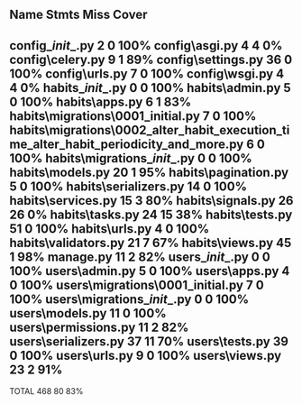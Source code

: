 Name                                                                                    Stmts   Miss  Cover
-----------------------------------------------------------------------------------------------------------
config\__init__.py                                                                          2      0   100%
config\asgi.py                                                                              4      4     0%
config\celery.py                                                                            9      1    89%
config\settings.py                                                                         36      0   100%
config\urls.py                                                                              7      0   100%
config\wsgi.py                                                                              4      4     0%
habits\__init__.py                                                                          0      0   100%
habits\admin.py                                                                             5      0   100%
habits\apps.py                                                                              6      1    83%
habits\migrations\0001_initial.py                                                           7      0   100%
habits\migrations\0002_alter_habit_execution_time_alter_habit_periodicity_and_more.py       6      0   100%
habits\migrations\__init__.py                                                               0      0   100%
habits\models.py                                                                           20      1    95%
habits\pagination.py                                                                        5      0   100%
habits\serializers.py                                                                      14      0   100%
habits\services.py                                                                         15      3    80%
habits\signals.py                                                                          26     26     0%
habits\tasks.py                                                                            24     15    38%
habits\tests.py                                                                            51      0   100%
habits\urls.py                                                                              4      0   100%
habits\validators.py                                                                       21      7    67%
habits\views.py                                                                            45      1    98%
manage.py                                                                                  11      2    82%
users\__init__.py                                                                           0      0   100%
users\admin.py                                                                              5      0   100%
users\apps.py                                                                               4      0   100%
users\migrations\0001_initial.py                                                            7      0   100%
users\migrations\__init__.py                                                                0      0   100%
users\models.py                                                                            11      0   100%
users\permissions.py                                                                       11      2    82%
users\serializers.py                                                                       37     11    70%
users\tests.py                                                                             39      0   100%
users\urls.py                                                                               9      0   100%
users\views.py                                                                             23      2    91%
-----------------------------------------------------------------------------------------------------------
TOTAL                                                                                     468     80    83%
